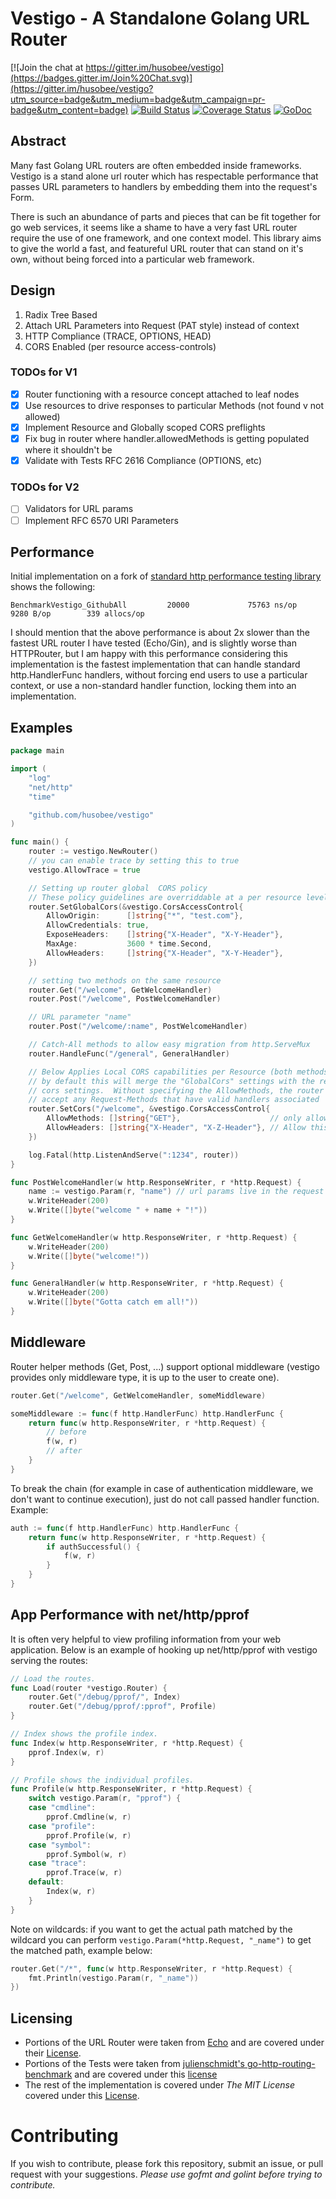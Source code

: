 # Vestigo - A Standalone Golang URL Router

[![Join the chat at https://gitter.im/husobee/vestigo](https://badges.gitter.im/Join%20Chat.svg)](https://gitter.im/husobee/vestigo?utm_source=badge&utm_medium=badge&utm_campaign=pr-badge&utm_content=badge)
[![Build Status](https://travis-ci.org/husobee/vestigo.svg)](https://travis-ci.org/husobee/vestigo)
[![Coverage Status](https://coveralls.io/repos/husobee/vestigo/badge.svg?branch=master&service=github)](https://coveralls.io/github/husobee/vestigo?branch=master)
[![GoDoc](https://godoc.org/github.com/husobee/vestigo?status.svg)](https://godoc.org/github.com/husobee/vestigo)

## Abstract

Many fast Golang URL routers are often embedded inside frameworks.  Vestigo is a stand alone url router
which has respectable performance that passes URL parameters to handlers by embedding them into the request's
Form.

There is such an abundance of parts and pieces that can be fit together for go web services, it seems like a
shame to have a very fast URL router require the use of one framework, and one context model.  This library
aims to give the world a fast, and featureful URL router that can stand on it's own, without being forced into
a particular web framework.

## Design

1. Radix Tree Based
2. Attach URL Parameters into Request (PAT style) instead of context
3. HTTP Compliance (TRACE, OPTIONS, HEAD)
4. CORS Enabled (per resource access-controls)

### TODOs for V1

- [x] Router functioning with a resource concept attached to leaf nodes
- [x] Use resources to drive responses to particular Methods (not found v not allowed)
- [x] Implement Resource and Globally scoped CORS preflights
- [x] Fix bug in router where handler.allowedMethods is getting populated where it shouldn't be
- [x] Validate with Tests RFC 2616 Compliance (OPTIONS, etc)

### TODOs for V2
- [ ] Validators for URL params
- [ ] Implement RFC 6570 URI Parameters

## Performance

Initial implementation on a fork of [standard http performance testing library][http-perf-test] shows the following:

```
BenchmarkVestigo_GithubAll         20000             75763 ns/op            9280 B/op        339 allocs/op
```

I should mention that the above performance is about 2x slower than the fastest URL router I have tested (Echo/Gin), and
is slightly worse than HTTPRouter, but I am happy with this performance considering this implementation is the fastest
implementation that can handle standard http.HandlerFunc handlers, without forcing end users to use a particular context,
or use a non-standard handler function, locking them into an implementation.

## Examples

```go
package main

import (
	"log"
	"net/http"
	"time"

	"github.com/husobee/vestigo"
)

func main() {
	router := vestigo.NewRouter()
	// you can enable trace by setting this to true
	vestigo.AllowTrace = true

	// Setting up router global  CORS policy
	// These policy guidelines are overriddable at a per resource level shown below
	router.SetGlobalCors(&vestigo.CorsAccessControl{
		AllowOrigin:      []string{"*", "test.com"},
		AllowCredentials: true,
		ExposeHeaders:    []string{"X-Header", "X-Y-Header"},
		MaxAge:           3600 * time.Second,
		AllowHeaders:     []string{"X-Header", "X-Y-Header"},
	})

	// setting two methods on the same resource
	router.Get("/welcome", GetWelcomeHandler)
	router.Post("/welcome", PostWelcomeHandler)

	// URL parameter "name"
	router.Post("/welcome/:name", PostWelcomeHandler)

	// Catch-All methods to allow easy migration from http.ServeMux
	router.HandleFunc("/general", GeneralHandler)

	// Below Applies Local CORS capabilities per Resource (both methods covered)
	// by default this will merge the "GlobalCors" settings with the resource
	// cors settings.  Without specifying the AllowMethods, the router will
	// accept any Request-Methods that have valid handlers associated
	router.SetCors("/welcome", &vestigo.CorsAccessControl{
		AllowMethods: []string{"GET"},                    // only allow cors for this resource on GET calls
		AllowHeaders: []string{"X-Header", "X-Z-Header"}, // Allow this one header for this resource
	})

	log.Fatal(http.ListenAndServe(":1234", router))
}

func PostWelcomeHandler(w http.ResponseWriter, r *http.Request) {
	name := vestigo.Param(r, "name") // url params live in the request
	w.WriteHeader(200)
	w.Write([]byte("welcome " + name + "!"))
}

func GetWelcomeHandler(w http.ResponseWriter, r *http.Request) {
	w.WriteHeader(200)
	w.Write([]byte("welcome!"))
}

func GeneralHandler(w http.ResponseWriter, r *http.Request) {
	w.WriteHeader(200)
	w.Write([]byte("Gotta catch em all!"))
}
```

## Middleware

Router helper methods (Get, Post, ...) support optional middleware (vestigo provides only middleware type, it is up to
the user to create one).

```go
router.Get("/welcome", GetWelcomeHandler, someMiddleware)

someMiddleware := func(f http.HandlerFunc) http.HandlerFunc {
	return func(w http.ResponseWriter, r *http.Request) {
		// before
		f(w, r)
		// after
	}
}
```

To break the chain (for example in case of authentication middleware, we don't want to continue execution), just do not
call passed handler function. Example:

```go
auth := func(f http.HandlerFunc) http.HandlerFunc {
	return func(w http.ResponseWriter, r *http.Request) {
		if authSuccessful() {
			f(w, r)
		}
	}
}
```

## App Performance with net/http/pprof

It is often very helpful to view profiling information from your web application.
Below is an example of hooking up net/http/pprof with vestigo serving the routes:

```go
// Load the routes.
func Load(router *vestigo.Router) {
	router.Get("/debug/pprof/", Index)
	router.Get("/debug/pprof/:pprof", Profile)
}

// Index shows the profile index.
func Index(w http.ResponseWriter, r *http.Request) {
	pprof.Index(w, r)
}

// Profile shows the individual profiles.
func Profile(w http.ResponseWriter, r *http.Request) {
	switch vestigo.Param(r, "pprof") {
	case "cmdline":
		pprof.Cmdline(w, r)
	case "profile":
		pprof.Profile(w, r)
	case "symbol":
		pprof.Symbol(w, r)
	case "trace":
		pprof.Trace(w, r)
	default:
		Index(w, r)
	}
}
```

Note on wildcards: if you want to get the actual path matched by the wildcard
you can perform `vestigo.Param(*http.Request, "_name")` to get the matched path, example below:

```go
router.Get("/*", func(w http.ResponseWriter, r *http.Request) {
	fmt.Println(vestigo.Param(r, "_name"))
})
```

## Licensing

* Portions of the URL Router were taken from [Echo][echo-main] and are covered under their [License][echo-main-license].
* Portions of the Tests were taken from [julienschmidt's go-http-routing-benchmark][http-perf-test] and are covered under
this [license][http-perf-test-license]
* The rest of the implementation is covered under *The MIT License* covered under this [License][vestigo-main-license].

# Contributing

If you wish to contribute, please fork this repository, submit an issue, or pull request with your suggestions.
_Please use gofmt and golint before trying to contribute._


[echo-main]: https://github.com/labstack/echo
[echo-main-license]: https://github.com/labstack/echo/blob/master/LICENSE
[vestigo-main-license]: https://github.com/husobee/vestigo/blob/master/LICENSE
[http-perf-test]: https://github.com/julienschmidt/go-http-routing-benchmark
[http-perf-test-license]: https://github.com/julienschmidt/go-http-routing-benchmark/blob/master/LICENSE
